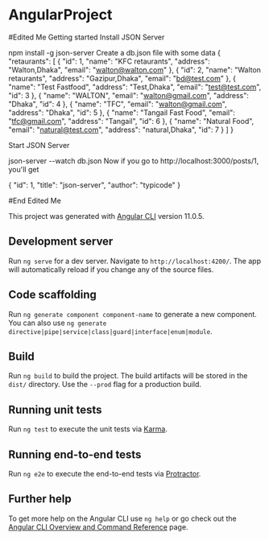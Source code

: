 # AngularProject

#Edited Me
Getting started
Install JSON Server

npm install -g json-server
Create a db.json file with some data
{
  "retaurants": [
    {
      "id": 1,
      "name": "KFC retaurants",
      "address": "Walton,Dhaka",
      "email": "walton@walton.com"
    },
    {
      "id": 2,
      "name": "Walton retaurants",
      "address": "Gazipur,Dhaka",
      "email": "bd@test.com"
    },
    {
      "name": "Test Fastfood",
      "address": "Test,Dhaka",
      "email": "test@test.com",
      "id": 3
    },
    {
      "name": "WALTON",
      "email": "walton@gmail.com",
      "address": "Dhaka",
      "id": 4
    },
    {
      "name": "TFC",
      "email": "walton@gmail.com",
      "address": "Dhaka",
      "id": 5
    },
    {
      "name": "Tangail Fast Food",
      "email": "tfc@gmail.com",
      "address": "Tangail",
      "id": 6
    },
    {
      "name": "Natural Food",
      "email": "natural@test.com",
      "address": "natural,Dhaka",
      "id": 7
    }
  ]
}


Start JSON Server

json-server --watch db.json
Now if you go to http://localhost:3000/posts/1, you'll get

{ "id": 1, "title": "json-server", "author": "typicode" }

#End Edited Me

This project was generated with [Angular CLI](https://github.com/angular/angular-cli) version 11.0.5.

## Development server

Run `ng serve` for a dev server. Navigate to `http://localhost:4200/`. The app will automatically reload if you change any of the source files.

## Code scaffolding

Run `ng generate component component-name` to generate a new component. You can also use `ng generate directive|pipe|service|class|guard|interface|enum|module`.

## Build

Run `ng build` to build the project. The build artifacts will be stored in the `dist/` directory. Use the `--prod` flag for a production build.

## Running unit tests

Run `ng test` to execute the unit tests via [Karma](https://karma-runner.github.io).

## Running end-to-end tests

Run `ng e2e` to execute the end-to-end tests via [Protractor](http://www.protractortest.org/).

## Further help

To get more help on the Angular CLI use `ng help` or go check out the [Angular CLI Overview and Command Reference](https://angular.io/cli) page.
